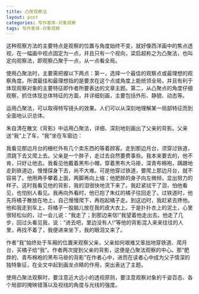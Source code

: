 ```yaml
---
title: 凸聚观察法
layout: post
categories: 写作客体-对象观察
tags: 写作客体-对象观察
---
```


这种观察方法的主要特点是观察的位置与角度始终不变，就好像西洋画中的焦点透视，在一幅画中视点固定为一点，并且只有一个视向，梁启超称之为凸聚法，也叫定向观察法，即观察凸聚于一点，从一点看全局。

使用凸聚法时，主要需把握以下两点：第一，选择一个最佳的观察点或最理想的观察角度。所谓最佳和最理想指的是要求在这个点或角度上能统领全局，并且有利于体现观察对象的主要特征即作者所要表达的文章主题。第二，从凸聚点的角度仔细观察，抓住体现总体特征的方面，并详细刻画，主要包括外形、静貌、动态等。

运用凸聚法，可以取得特写镜头的效果。人们可以从深刻地理解某一局部特征而到全面地认识总体。

朱自清在散文《背影》中运用凸聚法，详细、深刻地刻画出了父亲的背影。父亲送“我”上了车，“我”坐在车窗边：

我看见那边月台的栅栏外有几个卖东西的等着顾客。走到那边月台，须穿过铁道，须跳下去又爬上去。父亲是一个胖子，走过去自然要费事些。我本来要去的，他不肯，只好让他去。我看见他戴着黑布小帽，穿着黑布大马褂，深青布棉袍，蹒跚地走到铁道边，慢慢探身下去，尚不大难。可是他穿过铁道，要爬上那边月台，就不容易了。他用两手攀着上面，两脚再向上缩；他肥胖的身子向左微倾，显出努力的样子。这时我看见他的背影，我的泪很快地流下来了。我赶紧拭干了泪，怕他看见，也怕别人看见。我再向外看时，他已抱了朱红的橘子往回走了。过铁道时，他先将橘子散放在地上，自己慢慢爬下，再抱起橘子走。到这边时，我赶紧去搀他。他和我走到车上，将橘子一股脑儿放在我的皮大衣上。于是扑扑衣上的泥土，心里很轻松似的，过一会儿说：“我走了；到那边来信!”我望着他走出去。他走了几步，回过头看见我，说：“进去吧，里边没有人!”等他的背影混入来来往往的人里，再找不着了，我便进来坐下，我的眼泪又来了。

作者“我”始终处于车厢的位置来观察父亲，父亲如何艰难又笨拙地穿铁道、爬月台，买橘子给“我”。作者两次提到父亲的背影，这便是凸聚法观察的中心。那“肥胖的、青布棉袍的黑布马褂的背影”在作者心中，进而在读者心中成为父子情深的独特象征，在全文中起到画龙点睛的作用，突出表达了主题。

使用凸聚法观察时，要注意近大远小的透视原则，要注意观察对象的千姿百态、各个局部的掩映错落以及视线的角度与光线的强度。 